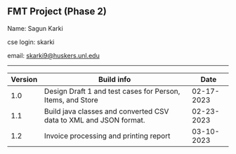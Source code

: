 ## FMT Project (Phase 2)

Name: Sagun Karki

cse login: skarki

email: skarki9@huskers.unl.edu

---

Version| Build info|Date
---| ---|---
1.0| Design Draft 1 and test cases for Person, Items, and Store|02-17-2023
1.1| Build java classes and converted CSV data to XML and JSON format.|02-23-2023
1.2|Invoice processing and printing report|03-10-2023